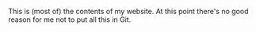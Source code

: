 This is (most of) the contents of my website. At this point there's no good
reason for me not to put all this in Git.
